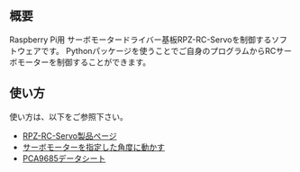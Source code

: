 ## 概要
Raspberry Pi用 サーボモータードライバー基板RPZ-RC-Servoを制御するソフトウェアです。
Pythonパッケージを使うことでご自身のプログラムからRCサーボモーターを制御することができます。


## 使い方
使い方は、以下をご参照下さい。
- [RPZ-RC-Servo製品ページ](https://www.indoorcorgielec.com/products/rpz-rc-servo)
- [サーボモーターを指定した角度に動かす](https://www.indoorcorgielec.com/resources/raspberry-pi/rpz-rc-servo-control)
- [PCA9685データシート](https://www.nxp.jp/products/power-management/lighting-driver-and-controller-ics/led-controllers/16-channel-12-bit-pwm-fm-plus-ic-bus-led-controller:PCA9685)